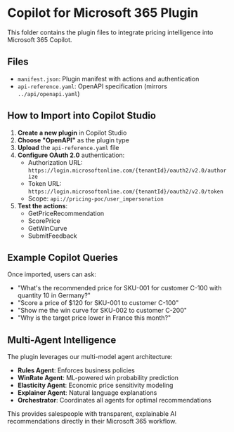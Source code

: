 # Copilot for Microsoft 365 Plugin

This folder contains the plugin files to integrate pricing intelligence into Microsoft 365 Copilot.

## Files
- `manifest.json`: Plugin manifest with actions and authentication
- `api-reference.yaml`: OpenAPI specification (mirrors `../api/openapi.yaml`)

## How to Import into Copilot Studio

1. **Create a new plugin** in Copilot Studio
2. **Choose "OpenAPI"** as the plugin type
3. **Upload** the `api-reference.yaml` file
4. **Configure OAuth 2.0** authentication:
   - Authorization URL: `https://login.microsoftonline.com/{tenantId}/oauth2/v2.0/authorize`
   - Token URL: `https://login.microsoftonline.com/{tenantId}/oauth2/v2.0/token`
   - Scope: `api://pricing-poc/user_impersonation`
5. **Test the actions**:
   - GetPriceRecommendation
   - ScorePrice
   - GetWinCurve
   - SubmitFeedback

## Example Copilot Queries

Once imported, users can ask:
- "What's the recommended price for SKU-001 for customer C-100 with quantity 10 in Germany?"
- "Score a price of $120 for SKU-001 to customer C-100"
- "Show me the win curve for SKU-002 to customer C-200"
- "Why is the target price lower in France this month?"

## Multi-Agent Intelligence

The plugin leverages our multi-model agent architecture:
- **Rules Agent**: Enforces business policies
- **WinRate Agent**: ML-powered win probability prediction  
- **Elasticity Agent**: Economic price sensitivity modeling
- **Explainer Agent**: Natural language explanations
- **Orchestrator**: Coordinates all agents for optimal recommendations

This provides salespeople with transparent, explainable AI recommendations directly in their Microsoft 365 workflow.
